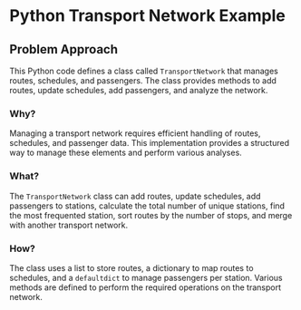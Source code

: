 # Python Transport Network Example

<div class="content">

## Problem Approach

This Python code defines a class called `TransportNetwork` that manages routes, schedules, and passengers. The class provides methods to add routes, update schedules, add passengers, and analyze the network.

### Why?

Managing a transport network requires efficient handling of routes, schedules, and passenger data. This implementation provides a structured way to manage these elements and perform various analyses.

### What?

The `TransportNetwork` class can add routes, update schedules, add passengers to stations, calculate the total number of unique stations, find the most frequented station, sort routes by the number of stops, and merge with another transport network.

### How?

The class uses a list to store routes, a dictionary to map routes to schedules, and a `defaultdict` to manage passengers per station. Various methods are defined to perform the required operations on the transport network.
